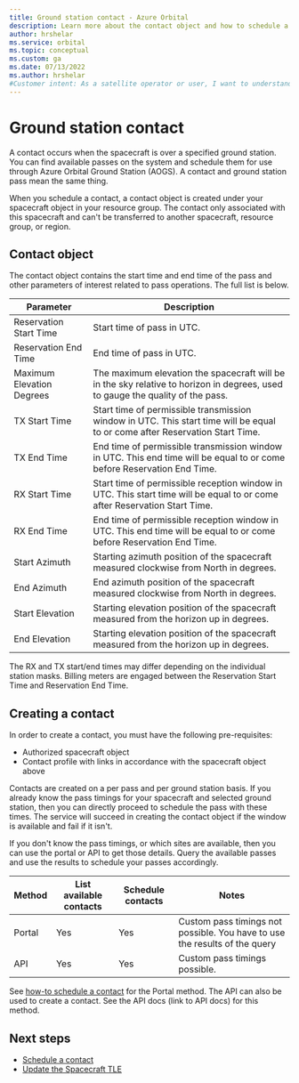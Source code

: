```yaml
---
title: Ground station contact - Azure Orbital
description: Learn more about the contact object and how to schedule a contact.
author: hrshelar
ms.service: orbital
ms.topic: conceptual
ms.custom: ga
ms.date: 07/13/2022
ms.author: hrshelar
#Customer intent: As a satellite operator or user, I want to understand how to what the contact object is so I can manage my mission operations.
---
```


# Ground station contact

A contact occurs when the spacecraft is over a specified ground station. You can find available passes on the system and schedule them for use through Azure Orbital Ground Station (AOGS). A contact and ground station pass mean the same thing.

When you schedule a contact, a contact object is created under your spacecraft object in your resource group. The contact only associated with this spacecraft and can't be transferred to another spacecraft, resource group, or region.

## Contact object

The contact object contains the start time and end time of the pass and other parameters of interest related to pass operations. The full list is below.

| Parameter                 | Description                                                                                                                    |
|---------------------------|--------------------------------------------------------------------------------------------------------------------------------|
| Reservation Start Time    | Start time of pass in UTC.                                                                                                     |
| Reservation End Time      | End time of pass in UTC.                                                                                                       |
| Maximum Elevation Degrees | The maximum elevation the spacecraft will be in the sky relative to horizon in degrees, used to gauge the quality of the pass. |
| TX Start Time             | Start time of permissible transmission window in UTC. This start time will be equal to or come after Reservation Start Time.   |
| TX End Time               | End time of permissible transmission window in UTC. This end time will be equal to or come before Reservation End Time.        |
| RX Start Time             | Start time of permissible reception window in UTC. This start time will be equal to or come after Reservation Start Time.      |
| RX End Time               | End time of permissible reception window in UTC. This end time will be equal to or come before Reservation End Time.           |
| Start Azimuth             | Starting azimuth position of the spacecraft measured clockwise from North in degrees.                                          |
| End Azimuth               | End azimuth position of the spacecraft measured clockwise from North in degrees.                                               |
| Start Elevation           | Starting elevation position of the spacecraft measured from the horizon up in degrees.                                         |
| End Elevation             | Starting elevation position of the spacecraft measured from the horizon up in degrees.                                         |

The RX and TX start/end times may differ depending on the individual station masks. Billing meters are engaged between the Reservation Start Time and Reservation End Time.

## Creating a contact

In order to create a contact, you must have the following pre-requisites:

* Authorized spacecraft object
* Contact profile with links in accordance with the spacecraft object above

Contacts are created on a per pass and per ground station basis. If you already know the pass timings for your spacecraft and selected ground station, then you can directly proceed to schedule the pass with these times. The service will succeed in creating the contact object if the window is available and fail if it isn't. 

If you don't know the pass timings, or which sites are available, then you can use the portal or API to get those details. Query the available passes and use the results to schedule your passes accordingly.

| Method | List available contacts | Schedule contacts | Notes |
|-|-|-|-|
|Portal| Yes | Yes | Custom pass timings not possible. You have to use the results of the query|
|API | Yes | Yes| Custom pass timings possible. |

See [how-to schedule a contact](schedule-contact.md) for the Portal method. The API can also be used to create a contact. See the API docs (link to API docs) for this method.

## Next steps

- [Schedule a contact](schedule-contact.md)
- [Update the Spacecraft TLE](update-tle.md)